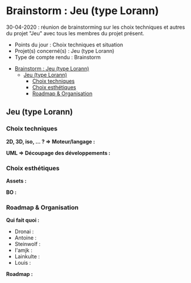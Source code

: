 # Brainstorm : Jeu (type Lorann) 
30-04-2020 : réunion de brainstorming sur les choix techniques et autres du projet "Jeu" avec tous les membres du projet présent.

* Points du jour        : Choix techniques et situation
* Projet(s) concerné(s) : Jeu (type Lorann)
* Type de compte rendu  : Brainstorm

- [Brainstorm : Jeu (type Lorann)](#brainstorm--jeu-type-lorann)
  - [Jeu (type Lorann)](#jeu-type-lorann)
    - [Choix techniques](#choix-techniques)
    - [Choix esthétiques](#choix-esth%c3%a9tiques)
    - [Roadmap & Organisation](#roadmap--organisation)

## Jeu (type Lorann)

### Choix techniques
**2D, 3D, iso, ... ? => Moteur/langage :**

**UML => Découpage des développements :**

### Choix esthétiques
**Assets :**

**BO :**

### Roadmap & Organisation
**Qui fait quoi :**
  * Dronai :
  * Antoine :
  * Steinwolf :
  * I'amjk :
  * Lainkulte :
  * Louis :
  
**Roadmap :**




